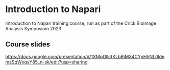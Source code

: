 # Introduction to Napari
Introduction to Napari training course, run as part of the Crick Bioimage Analysis Symposium 2023

## Course slides
https://docs.google.com/presentation/d/1XMpOllcfKLbBjMX4CYpHhNL0ldemzSqWyqyY85_n-sk/edit?usp=sharing


